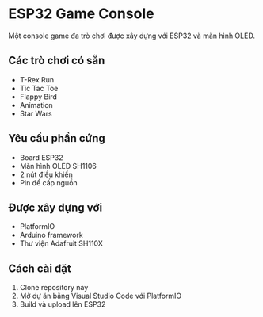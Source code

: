 # ESP32 Game Console

Một console game đa trò chơi được xây dựng với ESP32 và màn hình OLED.

## Các trò chơi có sẵn
- T-Rex Run
- Tic Tac Toe
- Flappy Bird
- Animation
- Star Wars

## Yêu cầu phần cứng
- Board ESP32
- Màn hình OLED SH1106
- 2 nút điều khiển
- Pin để cấp nguồn

## Được xây dựng với
- PlatformIO
- Arduino framework
- Thư viện Adafruit SH110X

## Cách cài đặt
1. Clone repository này
2. Mở dự án bằng Visual Studio Code với PlatformIO
3. Build và upload lên ESP32
